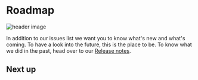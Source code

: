# Roadmap

![header image](https://github.com/ProvisionGenie/ProvisionGenie/blob/main/media/Genie_Header.png)

In addition to our issues list we want you to know what's new and what's coming. To have a look into the future, this is the place to be. To know what we did in the past, head over to our [Release notes](Release-Notes.md).

## Next up
